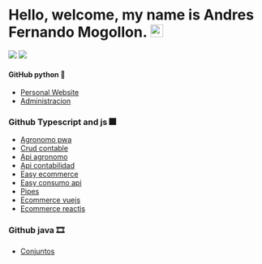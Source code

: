 <h1> Hello, welcome, my name is Andres Fernando Mogollon. <img src="https://github.com/souvikguria98/souvikguria98/blob/master/Hi.gif" width="25"></h1>


[![](https://img.shields.io/badge/Gmail-andresmogollob@gmail.com-red)](https://mail.google.com/mail/u/0/?tab=km#inbox)
[![]('personal')](https://mail.google.com/mail/u/0/?tab=km#inbox)


#### GitHub python 🧶
- [Personal Website](https://github.com/andrekasjas/personal_django)
- [Administracion](https://github.com/andrekasjas/Proyectoweb_django)

### Github Typescript and js 🎆
- [Agronomo pwa](https://github.com/andrekasjas/Project_Agronomo_IONIC)
- [Crud contable](https://github.com/andrekasjas/Contabilidad_ANGULAR)
- [Api agronomo](https://github.com/andrekasjas/ApiRestAgrono_NODEJS)
- [Api contabilidad](https://github.com/andrekasjas/ApiContabilidad_NODEJS)
- [Easy ecommerce](https://github.com/andrekasjas/Ecommerce_ANGULAR)
- [Easy consumo api](https://github.com/andrekasjas/Consumir_apirest_angular)
- [Pipes](https://github.com/andrekasjas/Pipes_ANGULAR)
- [Ecommerce vuejs](https://github.com/andrekasjas/Ecommerce_VUEJS)
- [Ecommerce reactjs](https://github.com/andrekasjas/Ecommerce_REACT)

### Github java 🎞
- [Conjuntos](https://github.com/andrekasjas/conjuntos_JAVA)
